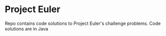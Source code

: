 # Project Euler
Repo contains code solutions to Project Euler's challenge problems. Code solutions are in Java
